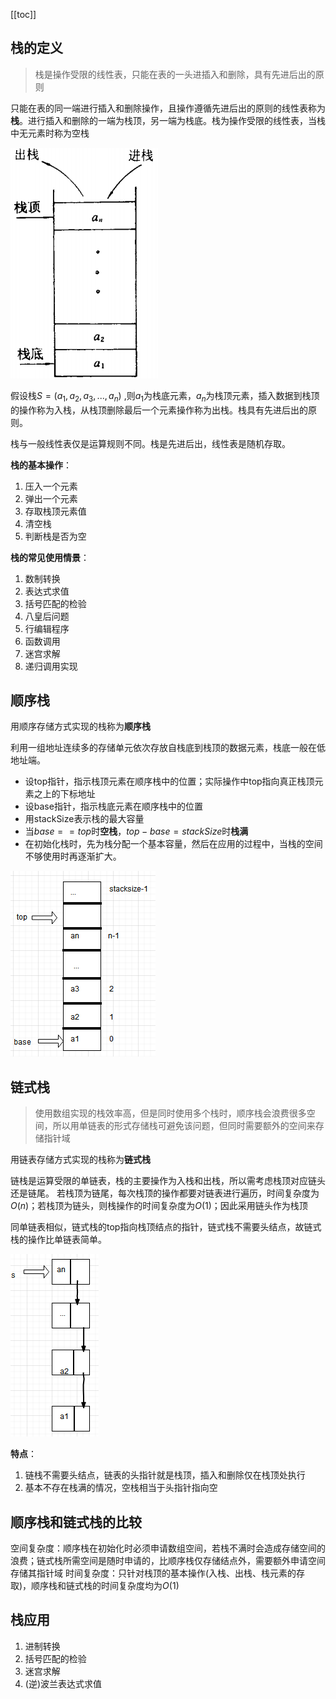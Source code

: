 [[toc]]
## 栈的定义
> 栈是操作受限的线性表，只能在表的一头进插入和删除，具有先进后出的原则

只能在表的同一端进行插入和删除操作，且操作遵循先进后出的原则的线性表称为**栈**。进行插入和删除的一端为栈顶，另一端为栈底。栈为操作受限的线性表，当栈中无元素时称为空栈

![tt](_images/栈_示例图.png "tt")

假设栈$S=(a_1,a_2,a_3,...,a_n)$ ,则$a_1$为栈底元素，$a_n$为栈顶元素，插入数据到栈顶的操作称为入栈，从栈顶删除最后一个元素操作称为出栈。栈具有先进后出的原则。

栈与一般线性表仅是运算规则不同。栈是先进后出，线性表是随机存取。

**栈的基本操作**：
1. 压入一个元素
2. 弹出一个元素
3. 存取栈顶元素值
4. 清空栈
5. 判断栈是否为空

**栈的常见使用情景**：
1. 数制转换
2. 表达式求值
3. 括号匹配的检验
4. 八皇后问题
5. 行编辑程序
6. 函数调用
7. 迷宫求解
8. 递归调用实现

## 顺序栈
用顺序存储方式实现的栈称为**顺序栈**

利用一组地址连续多的存储单元依次存放自栈底到栈顶的数据元素，栈底一般在低地址端。
* 设top指针，指示栈顶元素在顺序栈中的位置；实际操作中top指向真正栈顶元素之上的下标地址
* 设base指针，指示栈底元素在顺序栈中的位置
* 用stackSize表示栈的最大容量
* 当$base==top$时**空栈**，$top-base=stackSize$时**栈满**
* 在初始化栈时，先为栈分配一个基本容量，然后在应用的过程中，当栈的空间不够使用时再逐渐扩大。

![tt](_images/栈_顺序栈.png "tt")

## 链式栈
> 使用数组实现的栈效率高，但是同时使用多个栈时，顺序栈会浪费很多空间，所以用单链表的形式存储栈可避免该问题，但同时需要额外的空间来存储指针域

用链表存储方式实现的栈称为**链式栈**

链栈是运算受限的单链表，栈的主要操作为入栈和出栈，所以需考虑栈顶对应链头还是链尾。
若栈顶为链尾，每次栈顶的操作都要对链表进行遍历，时间复杂度为$O(n)$；若栈顶为链头，则栈操作的时间复杂度为$O(1)$；因此采用链头作为栈顶

同单链表相似，链式栈的top指向栈顶结点的指针，链式栈不需要头结点，故链式栈的操作比单链表简单。

![tt](_images/栈_链栈.png "tt")

**特点**：
1. 链栈不需要头结点，链表的头指针就是栈顶，插入和删除仅在栈顶处执行
1. 基本不存在栈满的情况，空栈相当于头指针指向空

## 顺序栈和链式栈的比较
空间复杂度：顺序栈在初始化时必须申请数组空间，若栈不满时会造成存储空间的浪费；链式栈所需空间是随时申请的，比顺序栈仅存储结点外，需要额外申请空间存储其指针域
时间复杂度：只针对栈顶的基本操作(入栈、出栈、栈元素的存取)，顺序栈和链式栈的时间复杂度均为$O(1)$

## 栈应用
1. 进制转换
1. 括号匹配的检验
1. 迷宫求解
1. (逆)波兰表达式求值